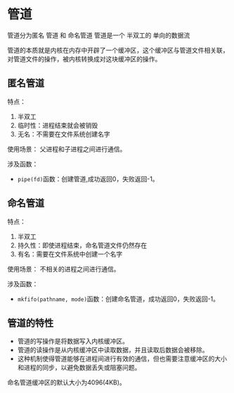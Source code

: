 # 管道
管道分为匿名 管道 和 命名管道
管道是一个 半双工的 单向的数据流

管道的本质就是内核在内存中开辟了一个缓冲区，这个缓冲区与管道文件相关联，对管道文件的操作，被内核转换成对这块缓冲区的操作。

## 匿名管道
特点：
1. 半双工
2. 临时性：进程结束就会被销毁
3. 无名：不需要在文件系统创建名字

使用场景：
父进程和子进程之间进行通信。

涉及函数：
- `pipe(fd)`函数：创建管道,成功返回0，失败返回-1。


## 命名管道
特点：
1. 半双工
2. 持久性：即使进程结束，命名管道文件仍然存在
3. 有名：需要在文件系统中创建一个名字

使用场景：
不相关的进程之间进行通信。

涉及函数：
- `mkfifo(pathname, mode)`函数：创建命名管道，成功返回0，失败返回-1。


## 管道的特性
- 管道的写操作是将数据写入内核缓冲区。
- 管道的读操作是从内核缓冲区中读取数据，并且读取后数据会被移除。
- 这种机制使得管道能够在进程间进行有效的通信，但也需要注意缓冲区的大小和进程的同步，以避免数据丢失或阻塞问题。

命名管道缓冲区的默认大小为4096(4KB)。

